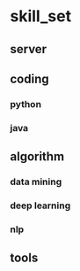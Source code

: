 # skill_set

## server
## coding
### python
### java

## algorithm
### data mining
### deep learning
### nlp
## tools
